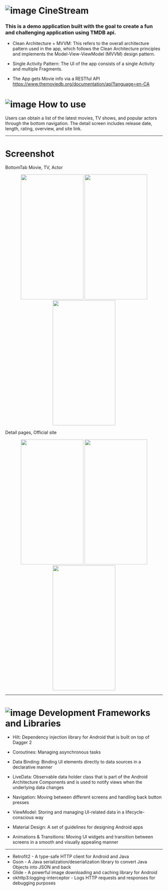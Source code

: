 # ![image](https://user-images.githubusercontent.com/54562350/234675789-1e8a08f2-cf9a-4f69-943d-2704ad8d0156.png) CineStream

### This is a demo application built with the goal to create a fun and challenging application using TMDB api.

- Clean Architecture + MVVM: This refers to the overall architecture pattern used in the app, which follows the Clean Architecture principles and implements the Model-View-ViewModel (MVVM) design pattern.

- Single Activity Pattern: The UI of the app consists of a single Activity and multiple Fragments.

- The App gets Movie info via a RESTful API https://www.themoviedb.org/documentation/api?language=en-CA

# ![image](https://user-images.githubusercontent.com/54562350/234645048-3deb40a4-098a-4953-923b-0d84540f0ab7.png)  How to use 

Users can obtain a list of the latest movies, TV shows, and popular actors through the bottom navigation. The detail screen includes release date, length, rating, overview, and site link.

***
# Screenshot
<p float="left">  
BottomTab Movie, TV, Actor 
   <p align="center">
<img src="https://user-images.githubusercontent.com/54562350/234672057-37c51bc7-21e3-463d-842a-8279c091670a.png"  width="200" height="400"/>
<img src="https://user-images.githubusercontent.com/54562350/234672050-a5913d49-6d5e-49e9-a605-016b8e34934a.png"  width="200" height="400"/>
<img src="https://user-images.githubusercontent.com/54562350/234672032-44609a9f-cd6f-4d7f-ba81-1392843ef587.png"  width="200" height="400"/>
   </p>
</p>

<p float="left">
Detail pages, Official site
   <p align="center">
<img src="https://user-images.githubusercontent.com/54562350/234672055-36ac8390-bffe-4595-a6ff-aab57b3517a2.png"  width="200" height="400"/>
<img src="https://user-images.githubusercontent.com/54562350/234672042-880af0d6-6ac2-4d30-952a-4acb790f8ca1.png"  width="200" height="400"/>
<img src="https://user-images.githubusercontent.com/54562350/234672049-39784e72-56dc-460b-a6e1-d4160f9094b3.png"  width="200" height="400"/>
   </p>
</p>

***
# ![image](https://user-images.githubusercontent.com/54562350/234645282-c050da5e-c71c-4484-b589-c4aac61aa811.png) Development Frameworks and Libraries
  - Hilt:  Dependency injection library for Android that is built on top of Dagger 2 
  
  - Coroutines: Managing asynchronous tasks
  
  - Data Binding: Binding UI elements directly to data sources in a declarative manner

  - LiveData: Observable data holder class that is part of the Android Architecture Components and is used to notify views when the underlying data changes

  - Navigation: Moving between different screens and handling back button presses

  - ViewModel: Storing and managing UI-related data in a lifecycle-conscious way
 
  - Material Design: A set of guidelines for designing Android apps

  - Animations & Transitions: Moving UI widgets and transition between screens in a smooth and visually appealing manner

***

- Retrofit2 - A type-safe HTTP client for Android and Java
- Gson - A Java serialization/deserialization library to convert Java Objects into JSON and back
- Glide - A powerful image downloading and caching library for Android
- okhttp3:logging-interceptor - Logs HTTP requests and responses for debugging purposes
